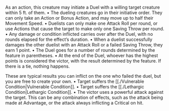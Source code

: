 As an action, this creature may initiate a Duel with a willing target creature within 5 ft. of them.
	• The dueling creatures go in their initiative order. They can only take an Action or Bonus Action, and may move up to half their Movement Speed. 
	• Duelists can only make one Attack Roll per round, or use Actions that cause the target to make only one Saving Throw per round. 
	• Any damage or condition inflicted carries over after the Duel, with no rounds elapsed for the effect’s duration. 
	• When a duelist successfully damages the other duelist with an Attack Roll or a failed Saving Throw, they earn 1 point. 
	• The Duel goes for a number of rounds determined by the feature in parentheses. 
	• At the end of the Duel, whoever has the highest points is considered the victor, with the result determined by the feature. If there is a tie, nothing happens.

These are typical results you can inflict on the one who failed the duel, but you are free to create your own.
	• Target suffers the [[./Vulnerable Condition|Vulnerable Condition]]. 
	• Target suffers the [[./Lethargic Condition|Lethargic Condition]]. 
	• The victor uses a powerful attack against the target. This can be any combination of effects, such as the attack being made at Advantage, or the attack always inflicting a Critical on hit.